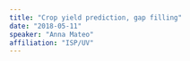 ```yaml
---
title: "Crop yield prediction, gap filling"
date: "2018-05-11"
speaker: "Anna Mateo"
affiliation: "ISP/UV"
---
```


